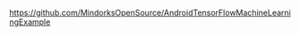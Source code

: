 

<!--
 * @version:
 * @Author:  StevenJokess https://github.com/StevenJokess
 * @Date: 2020-11-27 17:07:08
 * @LastEditors:  StevenJokess https://github.com/StevenJokess
 * @LastEditTime: 2020-11-27 17:07:09
 * @Description:
 * @TODO::
 * @Reference:
-->
https://github.com/MindorksOpenSource/AndroidTensorFlowMachineLearningExample
